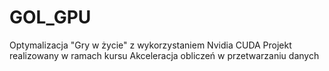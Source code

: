 # GOL_GPU
Optymalizacja "Gry w życie" z wykorzystaniem Nvidia CUDA
Projekt realizowany w ramach kursu Akceleracja obliczeń w przetwarzaniu danych
